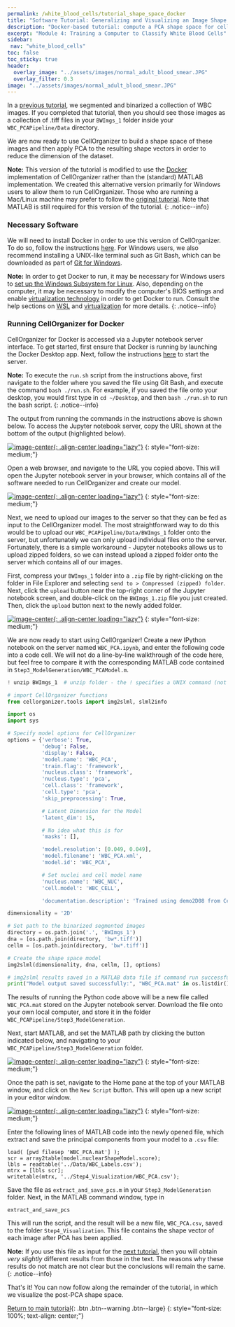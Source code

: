 ```yaml
---
permalink: /white_blood_cells/tutorial_shape_space_docker
title: "Software Tutorial: Generalizing and Visualizing an Image Shape Space After Applying PCA (in Docker)"
description: "Docker-based tutorial: compute a PCA shape space for cell images, visualize clusters, and run analyses reproducibly."
excerpt: "Module 4: Training a Computer to Classify White Blood Cells"
sidebar:
 nav: "white_blood_cells"
toc: false
toc_sticky: true
header:
  overlay_image: "../assets/images/normal_adult_blood_smear.JPG"
  overlay_filter: 0.3
image: "../assets/images/normal_adult_blood_smear.JPG"
---
```


In a [previous tutorial](tutorial_nuclear_segmentation), we segmented and binarized a collection of WBC images. If you completed that tutorial, then you should see those images as a collection of .tiff files in your `BWImgs_1` folder inside your `WBC_PCAPipeline/Data` directory.

We are now ready to use CellOrganizer to build a shape space of these images and then apply PCA to the resulting shape vectors in order to reduce the dimension of the dataset.

**Note:** This version of the tutorial is modified to use the <a href="https://www.docker.com/" target="_blank">Docker</a> implementation of CellOrganizer rather than the (standard) MATLAB implementation. We created this alternative version primarily for Windows users to allow them to run CellOrganizer. Those who are running a Mac/Linux machine may prefer to follow the [original tutorial](tutorial_shape_space). Note that MATLAB is still required for this version of the tutorial.
{: .notice--info}

### Necessary Software

We will need to install Docker in order to use this version of CellOrganizer. To do so, follow the instructions <a href="https://docs.docker.com/desktop/install/windows-install/" target="_blank">here</a>. For Windows users, we also recommend installing a UNIX-like terminal such as Git Bash, which can be downloaded as part of <a href="https://gitforwindows.org/" target="_blank">Git for Windows</a>.

**Note:** In order to get Docker to run, it may be necessary for Windows users to <a href="https://docs.microsoft.com/en-us/windows/wsl/install" target="_blank">set up the Windows Subsystem for Linux</a>. Also, depending on the computer, it may be necessary to modify the computer's BIOS settings and enable <a href="https://en.wikipedia.org/wiki/Virtualization" target="_blank">virtualization technology</a> in order to get Docker to run. Consult the help sections on <a href="https://docs.docker.com/desktop/install/windows-install/#wsl-2-backend" target="_blank">WSL</a> and <a href="https://docs.docker.com/desktop/troubleshoot/topics/#virtualization" target="_blank">virtualization</a> for more details.
{: .notice--info}


### Running CellOrganizer for Docker

CellOrganizer for Docker is accessed via a Jupyter notebook server interface. To get started, first ensure that Docker is running by launching the Docker Desktop app. Next, follow the instructions <a href="https://cellorganizer.readthedocs.io/en/latest/chapters/cellorganizer_for_docker.html#getting-started" target="_blank">here</a> to start the server.

**Note:** To execute the `run.sh` script from the instructions above, first navigate to the folder where you saved the file using Git Bash, and execute the command `bash ./run.sh`. For example, if you saved the file onto your desktop, you would first type in `cd ~/Desktop`, and then `bash ./run.sh` to run the bash script.
{: .notice--info}

The output from running the commands in the instructions above is shown below. To access the Jupyter notebook server, copy the URL shown at the bottom of the output (highlighted below).

[![image-center](../assets/images/600px/shape_space_docker_img1.png){: .align-center loading="lazy"}](../assets/images/shape_space_docker_img1.png)
{: style="font-size: medium;"}

Open a web browser, and navigate to the URL you copied above. This will open the Jupyter notebook server in your browser, which contains all of the software needed to run CellOrganizer and create our model.

[![image-center](../assets/images/600px/shape_space_docker_img2.png){: .align-center loading="lazy"}](../assets/images/shape_space_docker_img2.png)
{: style="font-size: medium;"}

Next, we need to upload our images to the server so that they can be fed as input to the CellOrganizer model. The most straightforward way to do this would be to upload our `WBC_PCAPipeline/Data/BWImgs_1` folder onto the server, but unfortunately we can only upload individual files onto the server. Fortunately, there is a simple workaround - Jupyter notebooks allows us to upload zipped folders, so we can instead upload a zipped folder onto the server which contains all of our images.

First, compress your `BWImgs_1` folder into a `.zip` file by right-clicking on the folder in  File Explorer and selecting `send to > Compressed (zipped) folder`. Next, click the `upload` button near the top-right corner of the Jupyter notebook screen, and double-click on the `BWImgs_1.zip` file you just created. Then, click the `upload` button next to the newly added folder.

[![image-center](../assets/images/600px/shape_space_docker_img3.png){: .align-center loading="lazy"}](../assets/images/shape_space_docker_img3.png)
{: style="font-size: medium;"}

We are now ready to start using CellOrganizer! Create a new IPython notebook on the server named `WBC_PCA.ipynb`, and enter the following code into a code cell. We will not do a line-by-line walkthrough of the code here, but feel free to compare it with the corresponding MATLAB code contained in `Step3_ModelGeneration/WBC_PCAModel.m`.

~~~ python
! unzip BWImgs_1  # unzip folder - the ! specifies a UNIX command (not python)

# import CellOrganizer functions
from cellorganizer.tools import img2slml, slml2info

import os
import sys

# Specify model options for CellOrganizer
options = {'verbose': True,
           'debug': False,
           'display': False,
           'model.name': 'WBC_PCA',
           'train.flag': 'framework',
           'nucleus.class': 'framework',
           'nucleus.type': 'pca',
           'cell.class': 'framework',
           'cell.type': 'pca',
           'skip_preprocessing': True,

           # Latent Dimension for the Model
           'latent_dim': 15,

           # No idea what this is for
           'masks': [],

           'model.resolution': [0.049, 0.049],
           'model.filename': 'WBC_PCA.xml',
           'model.id': 'WBC_PCA',

           # Set nuclei and cell model name
           'nucleus.name': 'WBC_NUC',
           'cell.model': 'WBC_CELL',

           'documentation.description': 'Trained using demo2D08 from CellOrganizer.'}

dimensionality = '2D'

# Set path to the binarized segmented images
directory = os.path.join('.', 'BWImgs_1')
dna = [os.path.join(directory, 'bw*.tiff')]
cellm = [os.path.join(directory, 'bw*.tiff')]

# Create the shape space model
img2slml(dimensionality, dna, cellm, [], options)

# img2slml results saved in a MATLAB data file if command run successfully.
print("Model output saved successfully:", "WBC_PCA.mat" in os.listdir())
~~~

The results of running the Python code above will be a new file called `WBC_PCA.mat` stored on the Jupyter notebook server. Download the file onto your own local computer, and store it in the folder `WBC_PCAPipeline/Step3_ModelGeneration`.

Next, start MATLAB, and set the MATLAB path by clicking the button indicated below, and navigating to your `WBC_PCAPipeline/Step3_ModelGeneration` folder.

[![image-center](../assets/images/600px/shape_space_docker_img4.png){: .align-center loading="lazy"}](../assets/images/shape_space_docker_img4.png)
{: style="font-size: medium;"}

Once the path is set, navigate to the Home pane at the top of your MATLAB window, and click on the `New Script` button. This will open up a new script in your editor window.

[![image-center](../assets/images/600px/shape_space_docker_img5.png){: .align-center loading="lazy"}](../assets/images/shape_space_docker_img5.png)
{: style="font-size: medium;"}

Enter the following lines of MATLAB code into the newly opened file, which extract and save the principal components from your model to a `.csv` file:

~~~
load( [pwd filesep 'WBC_PCA.mat'] );
scr = array2table(model.nuclearShapeModel.score);
lbls = readtable('../Data/WBC_Labels.csv');
mtrx = [lbls scr];
writetable(mtrx, '../Step4_Visualization/WBC_PCA.csv');
~~~

Save the file as `extract_and_save_pcs.m` in your `Step3_ModelGeneration` folder. Next, in the MATLAB command window, type in

~~~
extract_and_save_pcs
~~~

This will run the script, and the result will be a new file, `WBC_PCA.csv`, saved to the folder `Step4_Visualization`. This file contains the shape vector of each image after PCA has been applied.

**Note:** If you use this file as input for the [next tutorial](tutorial_image_classification), then you will obtain *very slightly* different results from those in the text. The reasons why these results do not match are not clear but the conclusions will remain the same.
{: .notice--info}

That's it! You can now follow along the remainder of the tutorial, in which we visualize the post-PCA shape space.

[Return to main tutorial](tutorial_shape_space#shape-space-visualization){: .btn .btn--warning .btn--large}
{: style="font-size: 100%; text-align: center;"}
